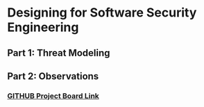 # Designing for Software Security Engineering
## Part 1: Threat Modeling
## Part 2: Observations
### [GITHUB Project Board Link](https://github.com/orgs/UNO-CYBR-8420-Team1/projects/1/views/2)
